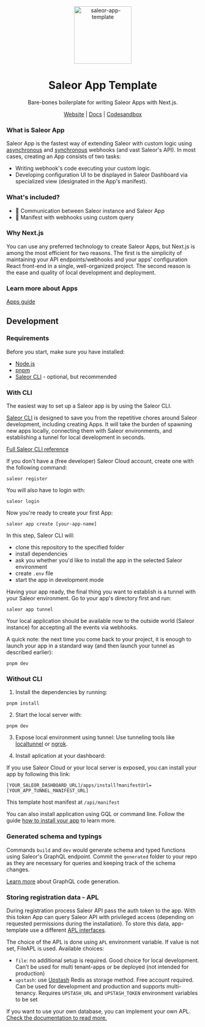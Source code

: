 <div align="center">
<img width="150" alt="saleor-app-template" src="https://user-images.githubusercontent.com/4006792/215185065-4ef2eda4-ca71-48cc-b14b-c776e0b491b6.png">
</div>

<div align="center">
  <h1>Saleor App Template</h1>
</div>

<div align="center">
  <p>Bare-bones boilerplate for writing Saleor Apps with Next.js.</p>
</div>

<div align="center">
  <a href="https://saleor.io/">Website</a>
  <span> | </span>
  <a href="https://docs.saleor.io/docs/3.x/">Docs</a>
  <span> | </span>
    <a href="https://githubbox.com/saleor/saleor-app-template">Codesandbox</a>
</div>


### What is Saleor App

Saleor App is the fastest way of extending Saleor with custom logic using [asynchronous](https://docs.saleor.io/docs/3.x/developer/extending/apps/asynchronous-webhooks) and [synchronous](https://docs.saleor.io/docs/3.x/developer/extending/apps/synchronous-webhooks/key-concepts) webhooks (and vast Saleor's API). In most cases, creating an App consists of two tasks:

- Writing webhook's code executing your custom logic.
- Developing configuration UI to be displayed in Saleor Dashboard via specialized view (designated in the App's manifest).

### What's included?

- 🚀 Communication between Saleor instance and Saleor App
- 📖 Manifest with webhooks using custom query

### Why Next.js

You can use any preferred technology to create Saleor Apps, but Next.js is among the most efficient for two reasons. The first is the simplicity of maintaining your API endpoints/webhooks and your apps' configuration React front-end in a single, well-organized project. The second reason is the ease and quality of local development and deployment.

### Learn more about Apps

[Apps guide](https://docs.saleor.io/docs/3.x/developer/extending/apps/key-concepts)

## Development

### Requirements

Before you start, make sure you have installed:

- [Node.js](https://nodejs.org/en/)
- [pnpm](https://pnpm.io/)
- [Saleor CLI](https://docs.saleor.io/docs/3.x/cli) - optional, but recommended

### With CLI

The easiest way to set up a Saleor app is by using the Saleor CLI.

[Saleor CLI](https://github.com/saleor/saleor-cli) is designed to save you from the repetitive chores around Saleor development, including creating Apps. It will take the burden of spawning new apps locally, connecting them with Saleor environments, and establishing a tunnel for local development in seconds.

[Full Saleor CLI reference](https://docs.saleor.io/docs/3.x/cli)

If you don't have a (free developer) Saleor Cloud account, create one with the following command:

```
saleor register
```

You will also have to login with:
```
saleor login
```

Now you're ready to create your first App:

```
saleor app create [your-app-name]
```

In this step, Saleor CLI will:

- clone this repository to the specified folder
- install dependencies
- ask you whether you'd like to install the app in the selected Saleor environment
- create `.env` file
- start the app in development mode

Having your app ready, the final thing you want to establish is a tunnel with your Saleor environment. Go to your app's directory first and run:

```
saleor app tunnel
```

Your local application should be available now to the outside world (Saleor instance) for accepting all the events via webhooks.

A quick note: the next time you come back to your project, it is enough to launch your app in a standard way (and then launch your tunnel as described earlier):

```
pnpm dev
```

### Without CLI

1. Install the dependencies by running:
```
pnpm install
```

2. Start the local server with:
```
pnpm dev
```

3. Expose local environment using tunnel:
Use tunneling tools like [localtunnel](https://github.com/localtunnel/localtunnel) or [ngrok](https://ngrok.com/).

4. Install aplication at your dashboard:

If you use Saleor Cloud or your local server is exposed, you can install your app by following this link:
```
[YOUR_SALEOR_DASHBOARD_URL]/apps/install?manifestUrl=[YOUR_APP_TUNNEL_MANIFEST_URL]
```
This template host manifest at `/api/manifest`


You can also install application using GQL or command line. Follow the guide [how to install your app](https://docs.saleor.io/docs/3.x/developer/extending/apps/installing-apps#installation-using-graphql-api) to learn more.

### Generated schema and typings

Commands `build` and `dev` would generate schema and typed functions using Saleor's GraphQL endpoint. Commit the `generated` folder to your repo as they are necessary for queries and keeping track of the schema changes.

[Learn more](https://www.graphql-code-generator.com/) about GraphQL code generation.

### Storing registration data - APL

During registration process Saleor API pass the auth token to the app. With this token App can query Saleor API with privileged access (depending on requested permissions during the installation).
To store this data, app-template use a different [APL interfaces](https://github.com/saleor/saleor-app-sdk/blob/main/docs/apl.md).

The choice of the APL is done using `APL` environment variable. If value is not set, FileAPL is used. Available choices:

- `file`: no additional setup is required. Good choice for local development. Can't be used for multi tenant-apps or be deployed (not intended for production)
- `upstash`: use [Upstash](https://upstash.com/) Redis as storage method. Free account required. Can be used for development and production and supports multi-tenancy. Requires `UPSTASH_URL` and `UPSTASH_TOKEN` environment variables to be set

If you want to use your own database, you can implement your own APL. [Check the documentation to read more.](https://github.com/saleor/saleor-app-sdk/blob/main/docs/apl.md)
